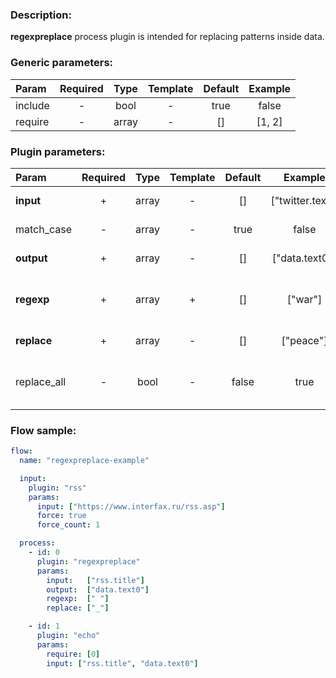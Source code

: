 ### Description:

**regexpreplace** process plugin is intended for replacing patterns
inside data.


### Generic parameters:

| Param   | Required | Type  | Template | Default | Example |
|:--------|:--------:|:-----:|:--------:|:-------:|:-------:|
| include |    -     | bool  |    -     |  true   |  false  |
| require |    -     | array |    -     |   []    | [1, 2]  |


### Plugin parameters:

| Param       | Required | Type  | Template | Default | Example          | Description                                                                 |
|:------------|:--------:|:-----:|:--------:|:-------:|:----------------:|:----------------------------------------------------------------------------|
| **input**   | +        | array | -        | []      | ["twitter.text"] | List of [Datum](../../concept.md) fields with data.                         |
| match_case  | -        | array | -        | true    | false            | Case sensitive/insensitive.                                                 |
| **output**  | +        | array | -        | []      | ["data.text0"]   | List of target [Datum](../../concept.md) fields.                            |
| **regexp**  | +        | array | +        | []      | ["war"]          | List of config templates/raw regexps for replacing.                         |
| **replace** | +        | array | -        | []      | ["peace"]        | List of replacements.                                                       |
| replace_all | -        | bool  | -        | false   | true             | Patterns must be replaced in all selected [Datum](../../concept.md) fields. |

### Flow sample:

```yaml
flow:
  name: "regexpreplace-example"

  input:
    plugin: "rss"
    params:
      input: ["https://www.interfax.ru/rss.asp"]
      force: true
      force_count: 1

  process:
    - id: 0
      plugin: "regexpreplace"
      params:
        input:   ["rss.title"]
        output:  ["data.text0"]
        regexp:  [" "]
        replace: ["_"]

    - id: 1
      plugin: "echo"
      params:
        require: [0]
        input: ["rss.title", "data.text0"]
```

